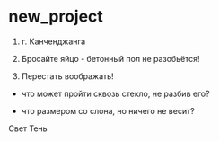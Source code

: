 # new_project

1) г. Канченджанга

2) Бросайте яйцо - бетонный пол не разобьётся!

3) Перестать воображать!

- что может пройти сквозь стекло, не разбив его?

- что размером со слона, но ничего не весит?

Свет
Тень
